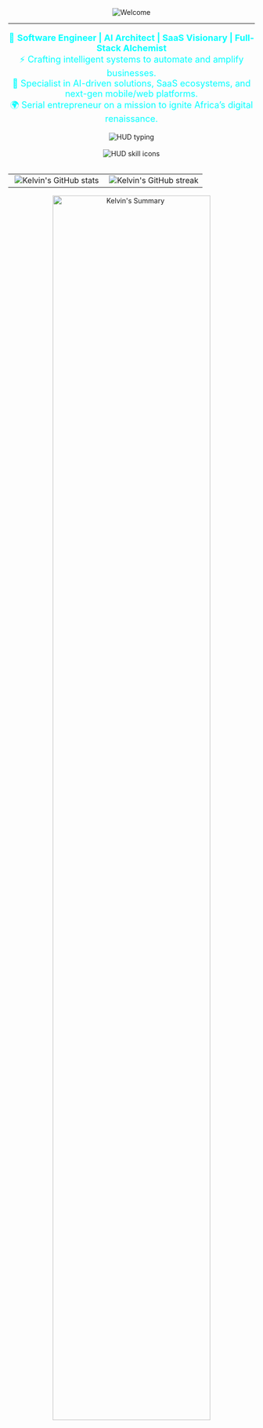 <!-- FUTURISTIC HUD THEME README FOR MURITHI KELVIN -->

<div align="center">
  
<img src="https://readme-typing-svg.herokuapp.com?font=Orbitron&size=30&duration=3000&pause=1000&color=00FFFF&center=true&vCenter=true&width=600&lines=Initializing...;Welcome+to+muri7hi+Labs&repeat=false" alt="Welcome" />



 
</div>

---

<p align="center" style="color:#00FFFF; font-size:18px;">
🚀 <strong>Software Engineer | AI Architect | SaaS Visionary | Full-Stack Alchemist</strong><br/>
⚡ Crafting intelligent systems to automate and amplify businesses.<br/>
🧠 Specialist in AI-driven solutions, SaaS ecosystems, and next-gen mobile/web platforms.<br/>
🌍 Serial entrepreneur on a mission to ignite Africa’s digital renaissance.
</p>



<div align="center">
  <img src="https://readme-typing-svg.herokuapp.com?font=Orbitron&size=30&duration=3000&color=00FFFF&center=true&vCenter=true&lines=Mapping+Systems+...;Loading+Tech+Stacks+...;Activating+Modules..." alt="HUD typing" />
</div>

<br />

<div align="center">
  <img src="https://skillicons.dev/icons?i=react,nextjs,tailwind,django,nodejs,fastapi,flutter,py,opencv,pytorch,tensorflow,docker,kubernetes,aws,firebase&theme=dark" alt="HUD skill icons" />
</div>

<br />
<table>
  <tr>
    <td width="50%" align="center">
      <img src="https://github-readme-stats.vercel.app/api?username=muri7hikelvin&show_icons=true&theme=tokyonight&hide_border=true&border_radius=15&title_color=00FFFF&icon_color=00FFFF&text_color=00FFFF&bg_color=000000" alt="Kelvin's GitHub stats"/>
    </td>
    <td width="50%" align="center">
      <img src="https://github-readme-streak-stats.herokuapp.com/?user=muri7hikelvin&theme=tokyonight&hide_border=true&background=000000" alt="Kelvin's GitHub streak"/>
    </td>
  </tr>
</table>


<p align="center">
  <img src="https://github-profile-summary-cards.vercel.app/api/cards/profile-details?username=muri7hikelvin&theme=tokyonight" alt="Kelvin's Summary" width="80%" />
</p>
